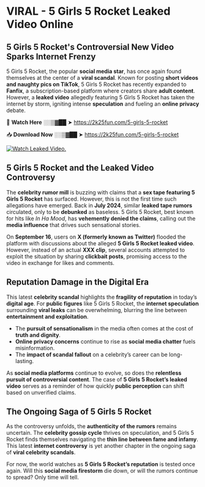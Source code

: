 # VIRAL - 5 Girls 5 Rocket Leaked Video Online

## **5 Girls 5 Rocket's Controversial New Video Sparks Internet Frenzy**  

5 Girls 5 Rocket, the popular **social media star**, has once again found themselves at the center of a **viral scandal**. Known for posting **short videos and naughty pics on TikTok**, 5 Girls 5 Rocket has recently expanded to **Fanfix**, a subscription-based platform where creators share **adult content**. However, a **leaked video** allegedly featuring 5 Girls 5 Rocket has taken the internet by storm, igniting intense **speculation** and fueling an **online privacy** debate.  

🔴 **Watch Here** ░░▒▓██ ➤ https://2k25fun.com/5-girls-5-rocket  

📥 **Download Now** ░░▒▓██ ➤ https://2k25fun.com/5-girls-5-rocket  

[![Watch Leaked Video.](https://miro.medium.com/v2/resize:fit:828/format:webp/1*cilzJN44JGOrTw9NJCrNHA.gif "Watch Leaked Video")](https://2k25fun.com/5-girls-5-rocket)

## **5 Girls 5 Rocket and the Leaked Video Controversy**  

The **celebrity rumor mill** is buzzing with claims that a **sex tape featuring 5 Girls 5 Rocket** has surfaced. However, this is not the first time such allegations have emerged. Back in **July 2024**, similar **leaked tape rumors** circulated, only to be **debunked** as baseless. 5 Girls 5 Rocket, best known for hits like *In Ha Mood*, has **vehemently denied the claims**, calling out the **media influence** that drives such sensational stories.  

On **September 16**, users on **X (formerly known as Twitter)** flooded the platform with discussions about the alleged **5 Girls 5 Rocket leaked video**. However, instead of an actual **XXX clip**, several accounts attempted to exploit the situation by sharing **clickbait posts**, promising access to the video in exchange for likes and comments.  

## **Reputation Damage in the Digital Era**  

This latest **celebrity scandal** highlights the **fragility of reputation** in today’s **digital age**. For **public figures** like 5 Girls 5 Rocket, the **internet speculation** surrounding **viral leaks** can be overwhelming, blurring the line between **entertainment and exploitation**.  

- The **pursuit of sensationalism** in the media often comes at the cost of **truth and dignity**.  
- **Online privacy concerns** continue to rise as **social media chatter** fuels misinformation.  
- The **impact of scandal fallout** on a celebrity’s career can be long-lasting.  

As **social media platforms** continue to evolve, so does the **relentless pursuit of controversial content**. The case of **5 Girls 5 Rocket’s leaked video** serves as a reminder of how quickly **public perception** can shift based on unverified claims.  

## **The Ongoing Saga of 5 Girls 5 Rocket**  

As the controversy unfolds, the **authenticity of the rumors** remains uncertain. The **celebrity gossip cycle** thrives on speculation, and 5 Girls 5 Rocket finds themselves navigating the **thin line between fame and infamy**. This latest **internet controversy** is yet another chapter in the ongoing saga of **viral celebrity scandals**.  

For now, the world watches as **5 Girls 5 Rocket’s reputation** is tested once again. Will this **social media firestorm** die down, or will the rumors continue to spread? Only time will tell.